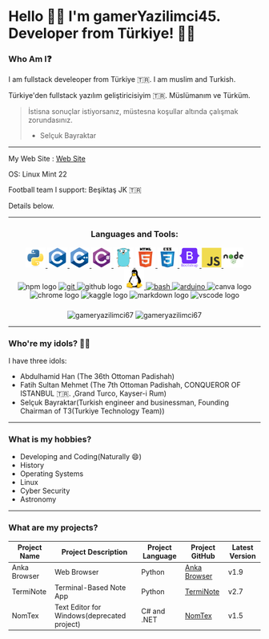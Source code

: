 # Hello 🙋‍♂️ I'm gamerYazilimci45. Developer from Türkiye! 👨‍💻
<!-- Why you look at this codes :)-->
### Who Am I❓

I am fullstack develeoper from Türkiye 🇹🇷. I am muslim and Turkish.

Türkiye'den fullstack yazılım geliştiricisiyim 🇹🇷. Müslümanım ve Türküm.

> İstisna sonuçlar istiyorsanız, müstesna koşullar altında çalışmak zorundasınız.
> - Selçuk Bayraktar

---
My Web Site : [Web Site](https://gamerYazilimci45.github.io)

OS: Linux Mint 22

Football team I support: Beşiktaş JK 🇹🇷

Details below.

---
<div align="center">
 <h3>Languages and Tools:</h3>
 <p>
    <a href="https://www.python.org" target="_blank" rel="noreferrer">
        <img src="https://raw.githubusercontent.com/devicons/devicon/master/icons/python/python-original.svg" alt="python" width="40" height="40" />
    </a>
    <a href="https://www.cprogramming.com/" target="_blank" rel="noreferrer">
        <img src="https://raw.githubusercontent.com/devicons/devicon/master/icons/c/c-original.svg" alt="c" width="40" height="40" />
    </a>
   <a href="https://www.w3schools.com/cpp/" target="_blank" rel="noreferrer"> 
       <img src="https://raw.githubusercontent.com/devicons/devicon/master/icons/cplusplus/cplusplus-original.svg" alt="cplusplus" width="40" height="40"/> 
   </a>
    <a href="https://www.w3schools.com/cs/" target="_blank" rel="noreferrer">
        <img src="https://raw.githubusercontent.com/devicons/devicon/master/icons/csharp/csharp-original.svg" alt="csharp" width="40" height="40" />
    </a>
    <a href="https://golang.org" target="_blank" rel="noreferrer"> <img src="https://raw.githubusercontent.com/devicons/devicon/master/icons/go/go-original.svg" alt="go" width="40" height="40"/> </a>
    <a href="https://www.w3.org/html/" target="_blank" rel="noreferrer">
        <img src="https://raw.githubusercontent.com/devicons/devicon/master/icons/html5/html5-original-wordmark.svg" alt="html5" width="40" height="40" />
    </a>
    <a href="https://www.w3schools.com/css/" target="_blank" rel="noreferrer">
        <img src="https://raw.githubusercontent.com/devicons/devicon/master/icons/css3/css3-original-wordmark.svg" alt="css3" width="40" height="40" />
    </a>
    <a href="https://getbootstrap.com" target="_blank" rel="noreferrer"> <img src="https://raw.githubusercontent.com/devicons/devicon/master/icons/bootstrap/bootstrap-plain-wordmark.svg" alt="bootstrap" width="40" height="40"/> </a>
    <a href="https://developer.mozilla.org/en-US/docs/Web/JavaScript" target="_blank" rel="noreferrer">
        <img src="https://raw.githubusercontent.com/devicons/devicon/master/icons/javascript/javascript-original.svg" alt="javascript" width="40" height="40" />
    </a>
    <a href="https://nodejs.org" target="_blank" rel="noreferrer"> <img src="https://raw.githubusercontent.com/devicons/devicon/master/icons/nodejs/nodejs-original-wordmark.svg" alt="nodejs" width="40" height="40"/>
    </a>
    <img src="https://cdn.jsdelivr.net/gh/devicons/devicon/icons/npm/npm-original-wordmark.svg" height="40" alt="npm logo"  />
    <a href="https://git-scm.com/" target="_blank" rel="noreferrer">
        <img src="https://www.vectorlogo.zone/logos/git-scm/git-scm-icon.svg" alt="git" width="40" height="40" />
    </a> 
    <img src="https://cdn.jsdelivr.net/gh/devicons/devicon/icons/github/github-original.svg" height="40" alt="github logo"  />
    <a href="https://www.linux.org/" target="_blank" rel="noreferrer">
        <img src="https://raw.githubusercontent.com/devicons/devicon/master/icons/linux/linux-original.svg" alt="linux" width="40" height="40" />
    </a>
    <a href="https://www.gnu.org/software/bash/" target="_blank" rel="noreferrer"> <img src="https://www.vectorlogo.zone/logos/gnu_bash/gnu_bash-icon.svg" alt="bash" width="40" height="40"/> </a>
    <a href="https://www.arduino.cc/" target="_blank" rel="noreferrer">
        <img src="https://cdn.worldvectorlogo.com/logos/arduino-1.svg" alt="arduino" width="40" height="40" />
    </a>
  <img src="https://cdn.jsdelivr.net/gh/devicons/devicon/icons/canva/canva-original.svg" height="40" alt="canva logo"  />
  <img src="https://cdn.jsdelivr.net/gh/devicons/devicon/icons/chrome/chrome-original.svg" height="40" alt="chrome logo"/>
  <img src="https://cdn.jsdelivr.net/gh/devicons/devicon/icons/kaggle/kaggle-original.svg" height="40" alt="kaggle logo"  />
  <img src="https://cdn.jsdelivr.net/gh/devicons/devicon/icons/markdown/markdown-original.svg" height="40" alt="markdown logo"  />
  <img src="https://cdn.jsdelivr.net/gh/devicons/devicon/icons/vscode/vscode-original.svg" height="40" alt="vscode logo"  />
</div>

###
    
 </p>
</div>

<p align="center">
  <img src="https://github-readme-stats.vercel.app/api/top-langs?username=gameryazilimci45&show_icons=true&locale=en&layout=donut&theme=tokyonight" alt="gameryazilimci67" height="200" />
  <img src="https://github-readme-stats.vercel.app/api?username=gameryazilimci45&show_icons=true&locale=en&theme=tokyonight" alt="gameryazilimci67" height="200" />
</p>

---

### Who're my idols? 👨‍🎓

I have three idols:

- Abdulhamid Han (The 36th Ottoman Padishah)
- Fatih Sultan Mehmet (The 7th Ottoman Padishah, CONQUEROR OF ISTANBUL 🇹🇷. ,Grand Turco, Kayser-i Rum)
- Selçuk Bayraktar(Turkish engineer and businessman, Founding Chairman of T3(Turkiye Technology Team))

---

### What is my hobbies?
- Developing and Coding(Naturally 😄)
- History
- Operating Systems
- Linux
- Cyber Security
- Astronomy

---

### What are my projects?
| Project Name | Project Description| Project Language| Project GitHub | Latest Version |
|--------------|--------------------|-----------------|----------------|----------------|
|Anka Browser  | Web Browser        |Python           | [Anka Browser](https://github.com/gamerYazilimci45/Anka)| v1.9 |
|TermiNote     | Terminal-Based Note App| Python      |[TermiNote](https://github.com/gamerYazilimci45/TermiNote)| v2.7 |
|NomTex        | Text Editor for Windows(deprecated project)| C# and .NET |[NomTex](https://github.com/gamerYazilimci45/NomTex)| v1.5|



